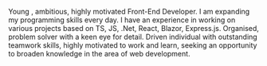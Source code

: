Young , ambitious, highly motivated Front-End Developer.
I am expanding my programming skills every day.
I have an experience in working on various projects based on TS, JS, .Net, React, Blazor, Express.js.
Organised, problem solver with a keen eye for detail.
Driven individual with outstanding teamwork skills, highly motivated to work and learn, seeking an opportunity to broaden knowledge in the area of web development.
